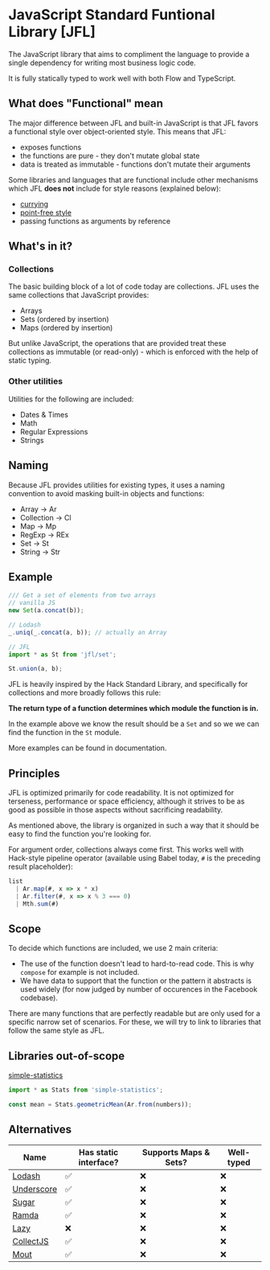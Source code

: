 # JavaScript Standard Funtional Library [JFL]

The JavaScript library that aims to compliment the language to provide a single dependency for writing most business logic code.

It is fully statically typed to work well with both Flow and TypeScript.

## What does "Functional" mean

The major difference between JFL and built-in JavaScript is that JFL favors a functional style over object-oriented style. This means that JFL:

- exposes functions
- the functions are pure - they don't mutate global state
- data is treated as immutable - functions don't mutate their arguments

Some libraries and languages that are functional include other mechanisms which JFL **does not** include for style reasons (explained below):

- [currying](https://en.wikipedia.org/wiki/Currying)
- [point-free style](https://en.wikipedia.org/wiki/Tacit_programming)
- passing functions as arguments by reference

## What's in it?

### Collections

The basic building block of a lot of code today are collections. JFL uses the same collections that JavaScript provides:

- Arrays
- Sets (ordered by insertion)
- Maps (ordered by insertion)

But unlike JavaScript, the operations that are provided treat these collections as immutable (or read-only) - which is enforced with the help of static typing.

### Other utilities

Utilities for the following are included:

- Dates & Times
- Math
- Regular Expressions
- Strings

## Naming

Because JFL provides utilities for existing types, it uses a naming convention to avoid masking built-in objects and functions:

- Array → Ar
- Collection → Cl
- Map → Mp
- RegExp → REx
- Set → St
- String → Str

## Example

```js
/// Get a set of elements from two arrays
// vanilla JS
new Set(a.concat(b));

// Lodash
_.uniq(_.concat(a, b)); // actually an Array

// JFL
import * as St from 'jfl/set';

St.union(a, b);
```

JFL is heavily inspired by the Hack Standard Library, and specifically for collections and more broadly follows this rule:

**The return type of a function determines which module the function is in.**

In the example above we know the result should be a `Set` and so we we can find the function in the `St` module.

More examples can be found in documentation.

## Principles

JFL is optimized primarily for code readability. It is not optimized for terseness, performance or space efficiency, although it strives to be as good as possible in those aspects without sacrificing readability.

As mentioned above, the library is organized in such a way that it should be easy to find the function you're looking for.

For argument order, collections always come first. This works well with Hack-style pipeline operator (available using Babel today, `#` is the preceding result placeholder):

```js
list
  | Ar.map(#, x => x * x)
  | Ar.filter(#, x => x % 3 === 0)
  | Mth.sum(#)
```

## Scope

To decide which functions are included, we use 2 main criteria:

- The use of the function doesn't lead to hard-to-read code. This is why `compose` for example is not included.
- We have data to support that the function or the pattern it abstracts is used widely (for now judged by number of occurences in the Facebook codebase).

There are many functions that are perfectly readable but are only used for a specific narrow set of scenarios. For these, we will try to link to libraries that follow the same style as JFL.

## Libraries out-of-scope

[simple-statistics](https://simplestatistics.org/)

```js
import * as Stats from 'simple-statistics';

const mean = Stats.geometricMean(Ar.from(numbers));
```

## Alternatives

<!-- prettier-ignore -->
| Name |  Has static interface? | Supports Maps & Sets? | Well-typed |
| ------- | -------------- | --------- | --------- |
| [Lodash](https://lodash.com/)           | ✅ | ❌ | ❌ | ❌ |
| [Underscore](https://underscorejs.org/) | ✅ | ❌ | ❌ | ❌ |
| [Sugar](https://sugarjs.com/)           | ✅ | ❌ | ❌ | ❌ |
| [Ramda](https://ramdajs.com/)           | ✅ | ❌ | ❌ | ❌ |
| [Lazy](http://danieltao.com/lazy.js)    | ❌ | ❌ | ❌ | ❌ |
| [CollectJS](https://collect.js.org/)    | ✅ | ❌ | ❌ | ❌ |
| [Mout](http://moutjs.com/)              | ✅ | ❌ | ❌ | ❌ |
